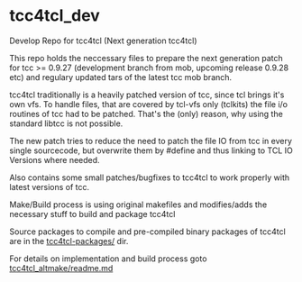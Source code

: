 # tcc4tcl_dev
Develop Repo for tcc4tcl (Next generation tcc4tcl)

This repo holds the neccessary files to prepare the next generation patch for tcc >= 0.9.27 (development branch from mob, upcoming release 0.9.28 etc)
and regulary updated tars of the latest tcc mob branch.

tcc4tcl traditionally is a heavily patched version of tcc, since tcl brings it's own vfs. To handle files, that are covered by tcl-vfs only (tclkits) the file i/o routines of tcc had to be patched. That's the (only) reason, why using the standard libtcc is not possible.

The new patch tries to reduce the need to patch the file IO from tcc in every single sourcecode, 
but overwrite them by #define and thus linking to TCL IO Versions where needed.

Also contains some small patches/bugfixes to tcc4tcl to work properly with latest versions of tcc.

Make/Build process is using original makefiles and modifies/adds the necessary stuff to build and package tcc4tcl

Source packages to compile and pre-compiled binary packages of tcc4tcl are in the [tcc4tcl-packages/](tcc4tcl-packages/) dir.

For details on implementation and build process goto [tcc4tcl_altmake/readme.md](./tcc4tcl_altmake/readme.md)
